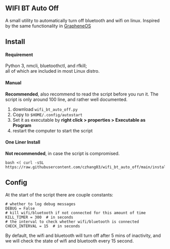 WIFI BT Auto Off
---

A small utility to automatically turn off bluetooth and wifi on linux.
Inspired by the same functionality in [GrapheneOS](https://grapheneos.org/features#attack-surface-reduction)

## Install

#### Requirement

Python 3, nmcli, bluetoothctl, and rfkill;  
all of which are included in most Linux distro.

#### Manual

**Recommended**, also recommend to read the script before you run it. 
The script is only around 100 line, and rather well documented.

1. download `wifi_bt_auto_off.py`
1. Copy to `$HOME/.config/autostart`
1. Set it as executable by **right click > properties > Executable as Program**
1. restart the computer to start the script

#### One Liner Install

**Not recommended**, in case the script is compromised.

```
bash <( curl -sSL https://raw.githubusercontent.com/czhang03/wifi_bt_auto_off/main/install.sh)
```

## Config

At the start of the script there are couple constants:
```
# whether to log debug messages
DEBUG = False
# kill wifi/bluetooth if not connected for this amount of time
KILL_TIMER = 300  # in seconds 
# the interval to check whether wifi/bluetooth is connected
CHECK_INTERVAL = 15  # in seconds
```
By default, the wifi and bluetooth will turn off after 5 mins of inactivity,
and we will check the state of wifi and bluetooth every 15 second.


